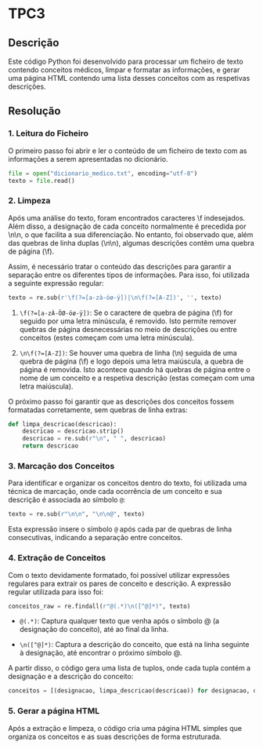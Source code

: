 # TPC3 

## Descrição

Este código Python foi desenvolvido para processar um ficheiro de texto contendo conceitos médicos, limpar e formatar as informações, e gerar uma página HTML contendo uma lista desses conceitos com as respetivas descrições.


## Resolução

### 1. Leitura do Ficheiro

O primeiro passo foi abrir e ler o conteúdo de um ficheiro de texto com as informações a serem apresentadas no dicionário.

```python
file = open("dicionario_medico.txt", encoding="utf-8")
texto = file.read()
```

### 2. Limpeza

Após uma análise do texto, foram encontrados caracteres \f indesejados. Além disso, a designação de cada conceito normalmente é precedida por \n\n, o que facilita a sua diferenciação. No entanto, foi observado que, além das quebras de linha duplas (\n\n), algumas descrições contêm uma quebra de página (\f).

Assim, é necessário tratar o conteúdo das descrições para garantir a separação entre os diferentes tipos de informações. Para isso, foi utilizada a seguinte expressão regular:


```python
texto = re.sub(r'\f(?=[a-zà-öø-ÿ])|\n\f(?=[A-Z])', '', texto)
```

1. `\f(?=[a-zÀ-ÖØ-öø-ÿ])`: Se o caractere de quebra de página (\f) for seguido por uma letra minúscula, é removido. Isto permite remover quebras de página desnecessárias no meio de descrições ou entre conceitos (estes começam com uma letra minúscula).

2. `\n\f(?=[A-Z])`: Se houver uma quebra de linha (\n) seguida de uma quebra de página (\f) e logo depois uma letra maiúscula, a quebra de página é removida. Isto acontece quando há quebras de página entre o nome de um conceito e a respetiva descrição (estas começam com uma letra maiúscula).


O próximo passo foi garantir que as descrições dos conceitos fossem formatadas corretamente, sem quebras de linha extras:

```python
def limpa_descricao(descricao):
    descricao = descricao.strip()
    descricao = re.sub(r"\n", " ", descricao)
    return descricao
```


### 3. Marcação dos Conceitos
Para identificar e organizar os conceitos dentro do texto, foi utilizada uma técnica de marcação, onde cada ocorrência de um conceito e sua descrição é associada ao símbolo `@`:

```python
texto = re.sub(r"\n\n", "\n\n@", texto)
```

Esta expressão insere o símbolo `@` após cada par de quebras de linha consecutivas, indicando a separação entre conceitos.


### 4. Extração de Conceitos

Com o texto devidamente formatado, foi possível utilizar expressões regulares para extrair os pares de conceito e descrição. A expressão regular utilizada para isso foi:

```python
conceitos_raw = re.findall(r"@(.*)\n([^@]*)", texto)
```

- `@(.*)`: Captura qualquer texto que venha após o símbolo @ (a designação do conceito), até ao final da linha.

- `\n([^@]*)`: Captura a descrição do conceito, que está na linha seguinte à designação, até encontrar o próximo símbolo @.


A partir disso, o código gera uma lista de tuplos, onde cada tupla contém a designação e a descrição do conceito:

```python
conceitos = [(designacao, limpa_descricao(descricao)) for designacao, descricao in conceitos_raw]
```

### 5. Gerar a página HTML

Após a extração e limpeza, o código cria uma página HTML simples que organiza os conceitos e as suas descrições de forma estruturada.